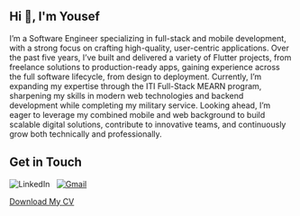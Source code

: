 <section>
  <h1>Hi 👋, I'm Yousef</h1>
  <p>
    I’m a Software Engineer specializing in full-stack and mobile development, with a strong focus on crafting high-quality, user-centric applications. Over the past five years, I’ve built and delivered a variety of Flutter projects, from freelance solutions to production-ready apps, gaining experience across the full software lifecycle, from design to deployment. Currently, I’m expanding my expertise through the ITI Full-Stack MEARN program, sharpening my skills in modern web technologies and backend development while completing my military service. Looking ahead, I’m eager to leverage my combined mobile and web background to build scalable digital solutions, contribute to innovative teams, and continuously grow both technically and professionally.
  </p>
</section>

<h2>Get in Touch</h2>

<p>
<a 
  href="https://www.linkedin.com/in/yousef-mohamed-49b696229/" 
  target="_blank" 
  rel="nofollow" 
  title="LinkedIn profile" style="text-decoration: none; margin-right: 8px;"
>
  <img 
    alt="LinkedIn" 
    src="https://img.shields.io/badge/linkedin-0077b5.svg?style=for-the-badge&logo=linkedin&logoColor=white">
</a>
  <a href="mailto:ym8370302@gmail.com" target="_blank" title="Send me an email">
    <img 
      alt="Gmail"
      src="https://img.shields.io/badge/-GMAIL-D14836?style=for-the-badge&logo=gmail&logoColor=white">
  </a>
</p>

[Download My CV](https://drive.google.com/file/d/1Umd0cfyR7zJO9Gxrwqsx7ipymnssDqOI/view?usp=sharing)

